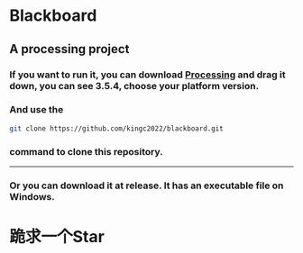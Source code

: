 # Blackboard
## A processing project
### If you want to run it, you can download <a href="https://processing.org/download" target="_blank">Processing</a> and drag it down, you can see 3.5.4, choose your platform version.
### And use the
```bash
git clone https://github.com/kingc2022/blackboard.git
```
### command to clone this repository.

-------------------------------------------------------------------------

### Or you can download it at release. It has an executable file on Windows.
# 跪求一个Star
